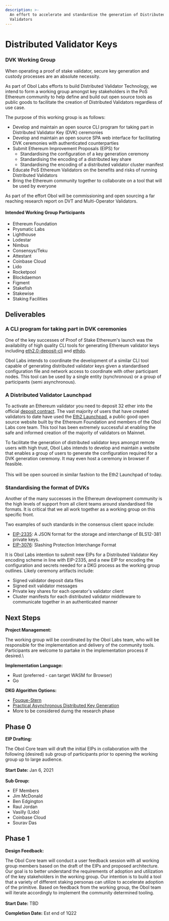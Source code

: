 ```yaml
---
description: >-
  An effort to accelerate and standardise the generation of Distributed
  Validators
---
```


# Distributed Validator Keys

### DVK Working Group

When operating a proof of stake validator, secure key generation and custody processes are an absolute necessity.&#x20;

As part of Obol Labs efforts to build Distributed Validator Technology, we intend to form a working group amongst key stakeholders in the PoS Ethereum community to help define and build out open source tools as public goods to facilitate the creation of Distributed Validators regardless of use case.

The purpose of this working group is as follows:

* Develop and maintain an open source CLI program for taking part in Distributed Validator Key (DVK) ceremonies
* Develop and maintain an open source SPA web interface for facilitating DVK ceremonies with authenticated counterparties&#x20;
* Submit Ethereum Improvement Proposals (EIPS) for
  * Standardising the configuration of a key generation ceremony
  * Standardising the encoding of a distributed key share
  * Standardising the encoding of a distributed validator cluster manifest
* Educate PoS Ethereum Validators on the benefits and risks of running Distributed Validators
* Bring the Ethereum community together to collaborate on a tool that will be used by everyone&#x20;

As part of the effort Obol will be commissioning and open sourcing a far reaching research report on DVT and Multi-Operator Validators.

#### Intended Working Group Participants

* Ethereum Foundation
* Prysmatic Labs
* Lighthouse
* Lodestar
* Nimbus
* Consensys/Teku
* Attestant
* Coinbase Cloud
* Lido
* Rocketpool
* Blockdaemon
* Figment
* Stakefish
* Stakewise
* Staking Facilities

## Deliverables

### A CLI program for taking part in DVK ceremonies

One of the key successes of Proof of Stake Ethereum's launch was the availability of high quality CLI tools for generating Ethereum validator keys including [eth2.0-deposit-cli](https://github.com/ethereum/eth2.0-deposit-cli) and [ethdo](https://github.com/wealdtech/ethdo).&#x20;

Obol Labs intends to coordinate the development of a similar CLI tool capable of generating distributed validator keys given a standardised configuration file and network access to coordinate with other participant nodes. This tool can be used by a single entity (synchronous) or a group of participants (semi asynchronous).

### A Distributed Validator Launchpad

To activate an Ethereum validator you need to deposit 32 ether into the official [deposit contract](https://etherscan.io/address/0x00000000219ab540356cbb839cbe05303d7705fa). The vast majority of users that have created validators to date have used the [Eth2 Launchpad](https://launchpad.ethereum.org/en/), a public good open source website built by the Ethereum Foundation and members of the Obol Labs core team. This tool has been extremely successful at enabling the safe and informed creation of the majority of validators on Mainnet.

To facilitate the generation of distributed validator keys amongst remote users with high trust, Obol Labs intends to develop and maintain a website that enables a group of users to generate the configuration required for a DVK generation ceremony. It may even host a ceremony in browser if feasible. \
\
This will be open sourced in similar fashion to the Eth2 Launchpad of today.

### Standardising the format of DVKs

Another of the many successes in the Ethereum development community is the high levels of support from all client teams around standardised file formats. It is critical that we all work together as a working group on this specific front.

Two examples of such standards in the consensus client space include:

* &#x20;[EIP-2335](https://eips.ethereum.org/EIPS/eip-2335): A JSON format for the storage and interchange of BLS12-381 private keys.
* [EIP-3076](https://eips.ethereum.org/EIPS/eip-3076): Slashing Protection Interchange Format

It is Obol Labs intention to submit new EIPs for a Distributed Validator Key encoding scheme in line with EIP-2335, and a new EIP for encoding the configuration and secrets needed for a DKG process as the working group outlines. Likely ceremony artifacts include:

* Signed validator deposit data files
* Signed exit validator messages
* Private key shares for each operator's validator client
* Cluster manifests for each distributed validator middleware to communicate together in an authenticated manner

## Next Steps

**Project Management:**

The working group will be coordinated by the Obol Labs team, who will be responsible for the implementation and delivery of the community tools. Participants are welcome to  partake in the implementation process if desired.\


**Implementation Language:**

* Rust (preferred - can target WASM for Browser)
* Go

**DKG Algorithm Options:**

* [Fouque-Stern](https://hal.inria.fr/inria-00565274/document)
* [Practical Asynchronous Distributed Key Generation](https://eprint.iacr.org/2021/1591)
* More to be considered durng the research phase

## Phase 0

**EIP Drafting:**

The Obol Core team will draft the initial EIPs in collaboration with the following (desired) sub group of participants prior to opening the working group up to large audience.\
\
**Start Date:** Jan 6, 2021\
\
**Sub Group:**

* EF Members
* Jim McDonald
* Ben Edgington
* Raul Jordan
* Vasilly (Lido)
* Coinbase Cloud
* Sourav Das

## Phase 1

**Design Feedback:**

The Obol Core team will conduct a user feedback session with all working group members based on the draft of the EIPs and proposed architecture. Our goal is to better understand the requirements of adoption and utilization of the key stakeholders in the working group. Our intention is to build a tool that a variety of different staking personas can utilize to accelerate adoption of the primitive. Based on feedback from the working group, the Obol team will iterate accordingly to implement the community determined tooling.\
\
**Start Date:** TBD

**Completion Date:** Est end of 1Q22

